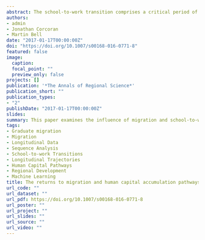 ```yaml
---
abstract: The school-to-work transition comprises a critical period of human capital development for young people. As school-to-work pathways become increasingly diverse and complex, there is growing evidence that transitions during this period significantly influence individual career trajectories and long-term earning capacities. For non-metropolitan youth, this period of the life course often involves migration to urban centres in the search for better educational and employment opportunities. Drawing on longitudinal data, this paper examines the influence of migration and school-to-work pathways on entry-level wages for non-metropolitan youth in Australia. Our results highlight that migration from non-metropolitan communities to urban centres leads to higher entry-level wages, but these wage gains are not immediate, rather they are realised at a period 3 years post-migration. Individuals remaining in non-metropolitan communities were found to experience pathways that lead to lower wage returns. Furthermore, unobserved attributes, such as motivation and aspirations, were found to be a major factor explaining the higher wage returns achieved by non-metropolitan migrants. Findings have important consequences for policy in their potential to contribute to new evidenced-based policy designed to entice the return of young people to non-metropolitan communities and ameliorate the long-standing net loss of young population from regional areas.
authors:
- admin
- Jonathan Corcoran
- Martin Bell
date: "2017-01-17T00:00:00Z"
doi: "https://doi.org/10.1007/s00168-016-0771-8"
featured: false
image:
  caption: 
  focal_point: ""
  preview_only: false
projects: []
publication: '*The Annals of Regional Science*'
publication_short: ""
publication_types:
- "2"
publishDate: "2017-01-17T00:00:00Z"
slides: 
summary: This paper examines the influence of migration and school-to-work pathways on entry-level wages for non-metropolitan youth in Australia.
tags:
- Graduate migration
- Migration
- Longitudinal Data
- Sequence Analysis
- School-to-work Transitions
- Longitudinal Trajectories
- Human Capital Pathways
- Regional Development
- Machine Learning
title: The returns to migration and human capital accumulation pathways. non-metropolitan youth in the school-to-work transition
url_code: ""
url_dataset: ""
url_pdf: https://doi.org/10.1007/s00168-016-0771-8
url_poster: ""
url_project: ""
url_slides: ""
url_source: ""
url_video: ""
---
```


